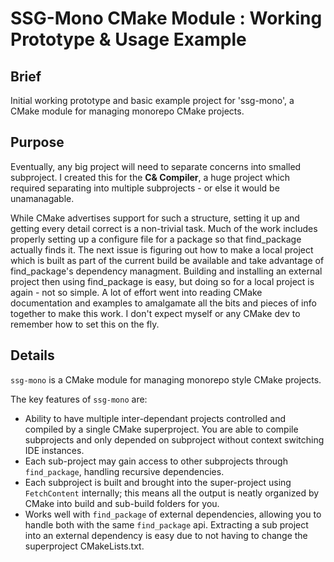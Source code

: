 # SSG-Mono CMake Module : Working Prototype & Usage Example

## Brief
Initial working prototype and basic example project for 'ssg-mono', a CMake module for managing monorepo CMake projects.

## Purpose
Eventually, any big project will need to separate concerns into smalled subproject.
I created this for the **C& Compiler**, a huge project which required separating into multiple subprojects - 
or else it would be unamanagable. 

While CMake advertises support for such a structure, setting it up and getting every
detail correct is a non-trivial task. Much of the work includes properly setting up a configure file for a package so
that find_package actually finds it. The next issue is figuring out how to make a local project which is built as
part of the current build be available and take advantage of find_package's dependency managment. Building and installing
an external project then using find_package is easy, but doing so for a local project is again - not so simple.
A lot of effort went into reading CMake documentation and examples to amalgamate all the bits and pieces of info
together to make this work. I don't expect myself or any CMake dev to remember how to set this on the fly.


## Details
`ssg-mono` is a CMake module for managing monorepo style CMake projects. 

The key features of `ssg-mono` are:
- Ability to have multiple inter-dependant projects controlled and compiled by a single CMake superproject. 
  You are able to compile subprojects and only depended on subproject without context switching IDE instances.
- Each sub-project may gain access to other subprojects through `find_package`, handling recursive dependencies.
- Each subproject is built and brought into the super-project using `FetchContent` internally; 
  this means all the output is neatly organized by CMake into build and sub-build folders for you.
- Works well with `find_package` of external dependencies, allowing you to handle both with the same `find_package`
  api. Extracting a sub project into an external dependency is easy due to not having to change the superproject CMakeLists.txt.

